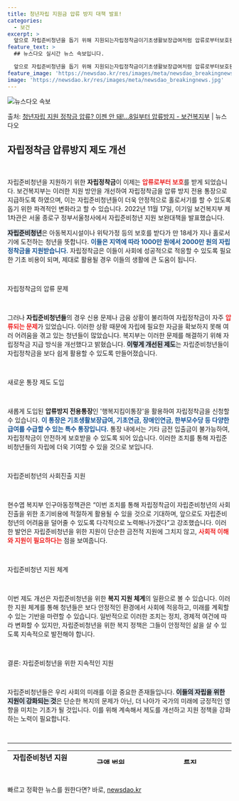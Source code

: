 ```yaml
---
title: 청년자립 지원금 압류 방지 대책 발표!
categories:
  - 보건
excerpt: >
  앞으로 자립준비청년을 돕기 위해 지원되는자립정착금이기초생활보장급여처럼 압류로부터보호된다. 보건복지부는 자립정…
feature_text: >
  ## 뉴스다오 실시간 뉴스 속보입니다.

  앞으로 자립준비청년을 돕기 위해 지원되는자립정착금이기초생활보장급여처럼 압류로부터보호된다. 보건복지부는 자립정…
feature_image: 'https://newsdao.kr/res/images/meta/newsdao_breakingnews.jpg'
image: 'https://newsdao.kr/res/images/meta/newsdao_breakingnews.jpg'
---
```


![뉴스다오 속보](https://newsdao.kr/res/images/meta/newsdao_breakingnews.jpg)

<p>출처: <a href="https://newsdao.kr/3297" rel="dofollow">청년자립 지원 정착금 압류? 이젠 안 돼!…8일부터 압류방지 - 보건복지부</a> | 뉴스다오</p>

<h2 data-ke-size="size26">자립정착금 압류방지 제도 개선</h2>

<p data-ke-size="size16">&nbsp;</p>

자립준비청년을 지원하기 위한 <b>자립정착금</b>이 이제는 <b><span style="color: #ee2323;">압류로부터 보호</span></b>를 받게 되었습니다. 보건복지부는 이러한 지원 방안을 개선하여 자립정착금을 압류 방지 전용 통장으로 지급하도록 하였으며, 이는 자립준비청년들이 더욱 안정적으로 홀로서기를 할 수 있도록 돕기 위한 파격적인 변화라고 할 수 있습니다. 2022년 11월 17일, 이기일 보건복지부 제1차관은 서울 종로구 정부서울청사에서 자립준비청년 지원 보완대책을 발표했습니다.</p>

<b><span style="background-color: #21538527;">자립준비청년</span></b>은 아동복지시설이나 위탁가정 등의 보호를 받다가 만 18세가 지나 홀로서기에 도전하는 청년을 뜻합니다. <b><span style="color: #1a5490;">이들은 지역에 따라 1000만 원에서 2000만 원의 자립정착금을 지원받습니다.</span></b> 자립정착금은 이들이 사회에 성공적으로 적응할 수 있도록 필요한 기초 비용이 되며, 제대로 활용될 경우 이들의 생활에 큰 도움이 됩니다.

<p data-ke-size="size16">&nbsp;</p>

자립정착금의 압류 문제

<p data-ke-size="size16">&nbsp;</p>

그러나 <b>자립준비청년들</b>의 경우 신용 문제나 금융 상황이 불리하여 자립정착금이 자주 <b><span style="color: #ee2323;">압류되는 문제</span></b>가 있었습니다. 이러한 상황 때문에 자립에 필요한 자금을 확보하지 못해 여러 어려움을 겪고 있는 청년들이 많았습니다. 복지부는 이러한 문제를 해결하기 위해 자립정착금 지급 방식을 개선했다고 밝혔습니다. <b><span style="background-color: #21538527;">이렇게 개선된 제도</span></b>는 자립준비청년들이 자립정착금을 보다 쉽게 활용할 수 있도록 만들어졌습니다.

<p data-ke-size="size16">&nbsp;</p>

새로운 통장 제도 도입

<p data-ke-size="size16">&nbsp;</p>

새롭게 도입된 <b>압류방지 전용통장</b>인 '행복지킴이통장'을 활용하여 자립정착금을 신청할 수 있습니다. <b><span style="color: #1a5490;">이 통장은 기초생활보장급여, 기초연금, 장애인연금, 한부모수당 등 다양한 급여를 수급할 수 있는 특수 통장입니다.</span></b> 통장 내에서는 기타 금전 입출금이 불가능하여, 자립정착금이 안전하게 보호받을 수 있도록 되어 있습니다. 이러한 조치를 통해 자립준비청년들의 자립에 더욱 기여할 수 있을 것으로 보입니다.

<p data-ke-size="size16">&nbsp;</p>

자립준비청년의 사회진출 지원

<p data-ke-size="size16">&nbsp;</p>

현수엽 복지부 인구아동정책관은 “이번 조치를 통해 자립정착금이 자립준비청년의 사회진출을 위한 초기비용에 적절하게 활용될 수 있을 것으로 기대하며, 앞으로도 자립준비청년의 어려움을 덜어줄 수 있도록 다각적으로 노력해나가겠다”고 강조했습니다. 이러한 발언은 자립준비청년을 위한 지원이 단순한 금전적 지원에 그치지 않고, <b><span style="color: #ee2323;">사회적 이해와 지원이 필요하다는</span></b> 점을 보여줍니다.

<p data-ke-size="size16">&nbsp;</p>

자립준비청년 지원 체계

<p data-ke-size="size16">&nbsp;</p>

이번 제도 개선은 자립준비청년을 위한 <b>복지 지원 체계</b>의 일환으로 볼 수 있습니다. 이러한 지원 체계를 통해 청년들은 보다 안정적인 환경에서 사회에 적응하고, 미래를 계획할 수 있는 기반을 마련할 수 있습니다. 일반적으로 이러한 조치는 정치, 경제적 여건에 따라 변화할 수 있지만, 자립준비청년을 위한 복지 정책은 그들이 안정적인 삶을 살 수 있도록 지속적으로 발전해야 합니다.

<p data-ke-size="size16">&nbsp;</p>

결론: 자립준비청년을 위한 지속적인 지원

<p data-ke-size="size16">&nbsp;</p>

자립준비청년들은 우리 사회의 미래를 이끌 중요한 존재들입니다. <b><span style="background-color: #21538527;">이들의 자립을 위한 지원이 강화되는 것</span></b>은 단순한 복지의 문제가 아닌, 더 나아가 국가의 미래에 긍정적인 영향을 미치는 기초가 될 것입니다. 이를 위해 계속해서 제도를 개선하고 지원 정책을 강화하는 노력이 필요합니다. 

<p data-ke-size="size16">&nbsp;</p>

<hr>

<table style="width: 100%; height: 30px;">
  <tbody>
    <tr>
      <td style="text-align: center; height: 17px;"><b>자립준비청년 지원 내용</b></td>
      <td style="text-align: center; height: 17px;"><b>금액 범위</b></td>
      <td style="text-align: center; height: 17px;"><b>특징</b></td>
    </tr>
    <tr>
      <td style="text-align: left; height: 17px;">자립정착금 지급</td>
      <td style="text-align: center; height: 17px;">1,000만 원 ~ 2,000만 원</td>
      <td style="text-align: left; height: 17px;">압류 방지 통장으로 지급됨</td>
    </tr>
    <tr>
      <td style="text-align: left; height: 17px;">행복지킴이 통장 발급</td>
      <td style="text-align: center; height: 17px;">해당 없음</td>
      <td style="text-align: left; height: 17px;">기초생활보장급여 등 수급 가능</td>
    </tr>
  </tbody>
</table>

<p data-ke-size="size16">&nbsp;</p> 

빠르고 정확한 뉴스를 원한다면? 바로, <a href="https://newsdao.kr" rel="dofollow">newsdao.kr</a>


